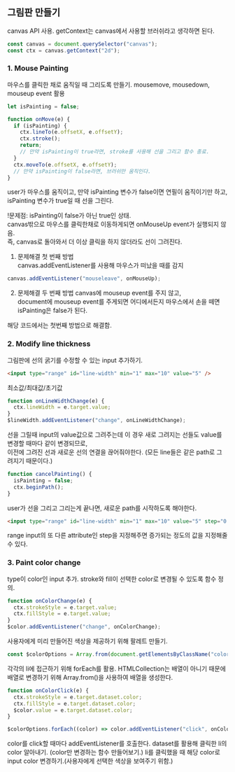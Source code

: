 ## 그림판 만들기

canvas API 사용.
getContext는 canvas에서 사용할 브러쉬라고 생각하면 된다.

```javascript
const canvas = document.querySelector("canvas");
const ctx = canvas.getContext("2d");
```

### 1. Mouse Painting

마우스를 클릭한 채로 움직일 때 그리도록 만들기.
mousemove, mousedown, mouseup event 활용

```javascript
let isPainting = false;

function onMove(e) {
  if (isPainting) {
    ctx.lineTo(e.offsetX, e.offsetY);
    ctx.stroke();
    return;
    // 만약 isPainting이 true라면, stroke를 사용해 선을 그리고 함수 종료.
  }
  ctx.moveTo(e.offsetX, e.offsetY);
  // 만약 isPainting이 false라면, 브러쉬만 움직인다.
}
```

user가 마우스를 움직이고,
만약 isPainting 변수가 false이면 연필이 움직이기만 하고,
isPainting 변수가 true일 때 선을 그린다.

!문제점: isPainting이 false가 아닌 true인 상태.  
canvas밖으로 마우스를 클릭한채로 이동하게되면 onMouseUp event가 실행되지 않음.  
즉, canvas로 돌아와서 더 이상 클릭을 하지 않더라도 선이 그려진다.

1. 문제해결 첫 번째 방법  
   canvas.addEventListener를 사용해 마우스가 떠났을 때를 감지

```javascript
canvas.addEventListener("mouseleave", onMouseUp);
```

2. 문제해결 두 번째 방법
   canvas에 mouseup event를 주지 않고,  
   document에 mouseup event를 주게되면 어디에서든지 마우스에서 손을 떼면 isPainting은 false가 된다.

해당 코드에서는 첫번째 방법으로 해결함.

### 2. Modify line thickness

그림판에 선의 굵기를 수정할 수 있는 input 추가하기.

```html
<input type="range" id="line-width" min="1" max="10" value="5" />
```

최소값/최대값/초기값

```javascript
function onLineWidthChange(e) {
  ctx.lineWidth = e.target.value;
}
$lineWidth.addEventListener("change", onLineWidthChange);
```

선을 그릴때 input의 value값으로 그려주는데 이 경우 새로 그려지는 선들도 value를 변경할 때마다 같이 변경되므로,  
이전에 그려진 선과 새로운 선의 연결을 끊어줘야한다.
(모든 line들은 같은 path로 그려지기 때문이다.)

```javascript
function cancelPainting() {
  isPainting = false;
  ctx.beginPath();
}
```

user가 선을 그리고 그리는게 끝나면, 새로운 path를 시작하도록 해야한다.

```html
<input type="range" id="line-width" min="1" max="10" value="5" step="0.5" />
```

range input의 또 다른 attribute인 step을 지정해주면 증가되는 정도의 값을 지정해줄 수 있다.

### 3. Paint color change

type이 color인 input 추가.
stroke와 fill이 선택한 color로 변경될 수 있도록 함수 정의.

```javascript
function onColorChange(e) {
  ctx.strokeStyle = e.target.value;
  ctx.fillStyle = e.target.value;
}
$color.addEventListener("change", onColorChange);
```

사용자에게 미리 만들어진 색상을 제공하기 위해 팔레트 만들기.

```javascript
const $colorOptions = Array.from(document.getElementsByClassName("color-option"));
```

각각의 li에 접근하기 위해 forEach를 활용.
HTMLCollection는 배열이 아니기 때문에 배열로 변경하기 위해 Array.from()을 사용하여 배열을 생성한다.

```javascript
function onColorClick(e) {
  ctx.strokeStyle = e.target.dataset.color;
  ctx.fillStyle = e.target.dataset.color;
  $color.value = e.target.dataset.color;
}

$colorOptions.forEach((color) => color.addEventListener("click", onColorClick));
```

color를 click할 때마다 addEventListener를 호출한다.
dataset를 활용해 클릭한 li의 color 알아내기.
(color만 변경하는 함수 만들어보기.)
li를 클릭했을 때 해당 color로 input color 변경하기.(사용자에게 선택한 색상을 보여주기 위함.)
